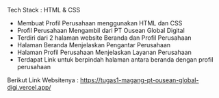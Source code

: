 Tech Stack : HTML & CSS

- Membuat Profil Perusahaan menggunakan HTML dan CSS
- Profil Perusahaan Mengambil dari PT Ousean Global Digital
- Terdiri dari 2 halaman website Beranda dan Profil Perusahaan
- Halaman Beranda Menjelaskan Pengantar Perusahaan
- Halaman Profil Perusahaan Menjelaskan Layanan Perusahaan
- Terdapat Link untuk berpindah halaman antara beranda dengan profil perusahaan

Berikut Link Websitenya : https://tugas1-magang-pt-ousean-global-digi.vercel.app/
